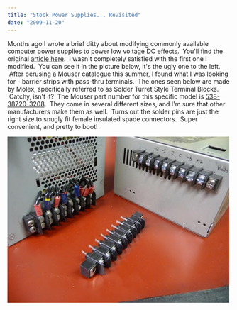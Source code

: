 ```yaml
---
title: "Stock Power Supplies... Revisited"
date: "2009-11-20"
---
```


Months ago I wrote a brief ditty about modifying commonly available computer power supplies to power low voltage DC effects.  You'll find the original [article here](https://scenic-shop.com/wp/2009/04/stock-power-supplies-for-effects/).  I wasn't completely satisfied with the first one I modified.  You can see it in the picture below, it's the ugly one to the left.  After perusing a Mouser catalogue this summer, I found what I was looking for - barrier strips with pass-thru terminals.  The ones seen below are made by Molex, specifically referred to as Solder Turret Style Terminal Blocks.  Catchy, isn't it?  The Mouser part number for this specific model is [538-38720-3208](http://www.mouser.com/ProductDetail/Molex/38720-3208/?qs=zXrbR4Jv0OfvWhjJ2kaxdQ%3d%3d).  They come in several different sizes, and I'm sure that other manufacturers make them as well.  Turns out the solder pins are just the right size to snugly fit female insulated spade connectors.  Super convenient, and pretty to boot!

[![terminal_turret](images/terminal_turret.JPG "terminal_turret")](http://scenic-shop.com/wp/wp-content/uploads/2009/11/terminal_turret.JPG)
